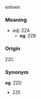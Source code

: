 enliven
### Meaning
+ _adj_: ZZA
	+ __eg__: ZZB

### Origin

ZZC

### Synonym

__eg__: ZZD

+ ZZE


